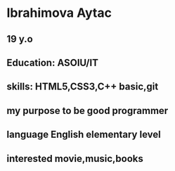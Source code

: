# Ibrahimova Aytac
## 19 y.o
## **Education:** ASOIU/IT
## **skills:** HTML5,CSS3,C++ basic,git
## **my purpose** to be good programmer
## **language** English elementary level
## **interested** movie,music,books

